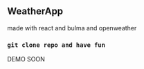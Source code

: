 ## WeatherApp

made with react and bulma and openweather

### `git clone repo and have fun`

DEMO SOON